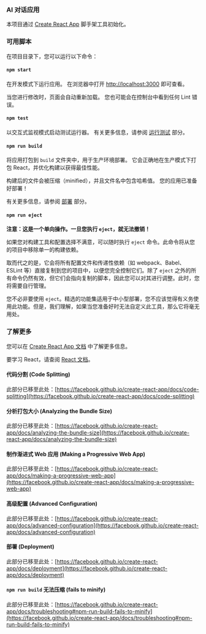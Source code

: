 ### AI 对话应用

本项目通过 [Create React App](https://github.com/facebook/create-react-app) 脚手架工具初始化。

### 可用脚本

在项目目录下，您可以运行以下命令：

#### `npm start`

在开发模式下运行应用。
在浏览器中打开 [http://localhost:3000](http://localhost:3000) 即可查看。

当您进行修改时，页面会自动重新加载。
您也可能会在控制台中看到任何 Lint 错误。

#### `npm test`

以交互式监视模式启动测试运行器。
有关更多信息，请参阅 [运行测试](https://facebook.github.io/create-react-app/docs/running-tests) 部分。

#### `npm run build`

将应用打包到 `build` 文件夹中，用于生产环境部署。
它会正确地在生产模式下打包 React，并优化构建以获得最佳性能。

构建后的文件会被压缩（minified），并且文件名中包含哈希值。
您的应用已准备好部署！

有关更多信息，请参阅 [部署](https://facebook.github.io/create-react-app/docs/deployment) 部分。

#### `npm run eject`

**注意：这是一个单向操作。一旦您执行 `eject`，就无法撤销！**

如果您对构建工具和配置选择不满意，可以随时执行 `eject` 命令。此命令将从您的项目中移除单一的构建依赖。

取而代之的是，它会将所有配置文件和传递性依赖（如 webpack、Babel、ESLint 等）直接复制到您的项目中，以便您完全控制它们。除了 `eject` 之外的所有命令仍然有效，但它们会指向复制的脚本，因此您可以对其进行调整。此时，您将需要自行管理。

您不必非要使用 `eject`。精选的功能集适用于中小型部署，您不应该觉得有义务使用此功能。但是，我们理解，如果当您准备好时无法自定义此工具，那么它将毫无用处。

### 了解更多

您可以在 [Create React App 文档](https://facebook.github.io/create-react-app/docs/getting-started) 中了解更多信息。

要学习 React，请查阅 [React 文档](https://reactjs.org/)。

#### 代码分割 (Code Splitting)

此部分已移至此处：[https://facebook.github.io/create-react-app/docs/code-splitting](https://facebook.github.io/create-react-app/docs/code-splitting)

#### 分析打包大小 (Analyzing the Bundle Size)

此部分已移至此处：[https://facebook.github.io/create-react-app/docs/analyzing-the-bundle-size](https://facebook.github.io/create-react-app/docs/analyzing-the-bundle-size)

#### 制作渐进式 Web 应用 (Making a Progressive Web App)

此部分已移至此处：[https://facebook.github.io/create-react-app/docs/making-a-progressive-web-app](https://facebook.github.io/create-react-app/docs/making-a-progressive-web-app)

#### 高级配置 (Advanced Configuration)

此部分已移至此处：[https://facebook.github.io/create-react-app/docs/advanced-configuration](https://facebook.github.io/create-react-app/docs/advanced-configuration)

#### 部署 (Deployment)

此部分已移至此处：[https://facebook.github.io/create-react-app/docs/deployment](https://facebook.github.io/create-react-app/docs/deployment)

#### `npm run build` 无法压缩 (fails to minify)

此部分已移至此处：[https://facebook.github.io/create-react-app/docs/troubleshooting#npm-run-build-fails-to-minify](https://facebook.github.io/create-react-app/docs/troubleshooting#npm-run-build-fails-to-minify)
